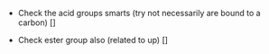 - Check the acid groups smarts (try not necessarily are bound to a carbon) []

- Check ester group also (related to up) []